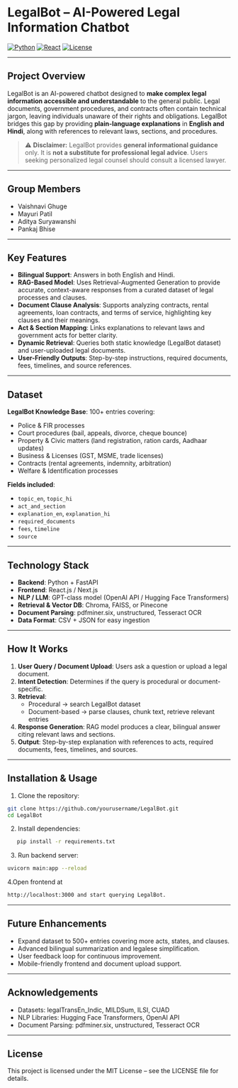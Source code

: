 # LegalBot – AI-Powered Legal Information Chatbot

[![Python](https://img.shields.io/badge/Python-3.11-blue)](https://www.python.org/)
[![React](https://img.shields.io/badge/React-18-blue)](https://reactjs.org/)
[![License](https://img.shields.io/badge/License-MIT-green)](LICENSE)

---

## **Project Overview**
LegalBot is an AI-powered chatbot designed to **make complex legal information accessible and understandable** to the general public. Legal documents, government procedures, and contracts often contain technical jargon, leaving individuals unaware of their rights and obligations. LegalBot bridges this gap by providing **plain-language explanations** in **English and Hindi**, along with references to relevant laws, sections, and procedures.

> ⚠️ **Disclaimer:** LegalBot provides **general informational guidance** only. It is **not a substitute for professional legal advice**. Users seeking personalized legal counsel should consult a licensed lawyer.

---

## **Group Members**
- Vaishnavi Ghuge
- Mayuri Patil  
- Aditya Suryawanshi  
- Pankaj Bhise  

---

## **Key Features**
- **Bilingual Support**: Answers in both English and Hindi.
- **RAG-Based Model**: Uses Retrieval-Augmented Generation to provide accurate, context-aware responses from a curated dataset of legal processes and clauses.
- **Document Clause Analysis**: Supports analyzing contracts, rental agreements, loan contracts, and terms of service, highlighting key clauses and their meanings.
- **Act & Section Mapping**: Links explanations to relevant laws and government acts for better clarity.
- **Dynamic Retrieval**: Queries both static knowledge (LegalBot dataset) and user-uploaded legal documents.
- **User-Friendly Outputs**: Step-by-step instructions, required documents, fees, timelines, and source references.

---

## **Dataset**
**LegalBot Knowledge Base**: 100+ entries covering:

- Police & FIR processes
- Court procedures (bail, appeals, divorce, cheque bounce)
- Property & Civic matters (land registration, ration cards, Aadhaar updates)
- Business & Licenses (GST, MSME, trade licenses)
- Contracts (rental agreements, indemnity, arbitration)
- Welfare & Identification processes

**Fields included**:

- `topic_en`, `topic_hi`
- `act_and_section`
- `explanation_en`, `explanation_hi`
- `required_documents`
- `fees`, `timeline`
- `source`

---

## **Technology Stack**
- **Backend**: Python + FastAPI  
- **Frontend**: React.js / Next.js  
- **NLP / LLM**: GPT-class model (OpenAI API / Hugging Face Transformers)  
- **Retrieval & Vector DB**: Chroma, FAISS, or Pinecone  
- **Document Parsing**: pdfminer.six, unstructured, Tesseract OCR  
- **Data Format**: CSV + JSON for easy ingestion  

---

## **How It Works**
1. **User Query / Document Upload**: Users ask a question or upload a legal document.  
2. **Intent Detection**: Determines if the query is procedural or document-specific.  
3. **Retrieval**: 
   - Procedural → search LegalBot dataset  
   - Document-based → parse clauses, chunk text, retrieve relevant entries  
4. **Response Generation**: RAG model produces a clear, bilingual answer citing relevant laws and sections.  
5. **Output**: Step-by-step explanation with references to acts, required documents, fees, timelines, and sources.  

---

## **Installation & Usage**
1. Clone the repository:
```bash
git clone https://github.com/yourusername/LegalBot.git
cd LegalBot
```
2. Install dependencies:
```bash
   pip install -r requirements.txt
```
3. Run backend server:
```bash
uvicorn main:app --reload
```
4.Open frontend at 
```bash
http://localhost:3000 and start querying LegalBot.
```
---
## Future Enhancements
- Expand dataset to 500+ entries covering more acts, states, and clauses.
- Advanced bilingual summarization and legalese simplification.
- User feedback loop for continuous improvement.
- Mobile-friendly frontend and document upload support.
---
## Acknowledgements
- Datasets: legalTransEn_Indic, MILDSum, ILSI, CUAD
- NLP Libraries: Hugging Face Transformers, OpenAI API
- Document Parsing: pdfminer.six, unstructured, Tesseract OCR

---
## License

This project is licensed under the MIT License – see the LICENSE file for details.
   
